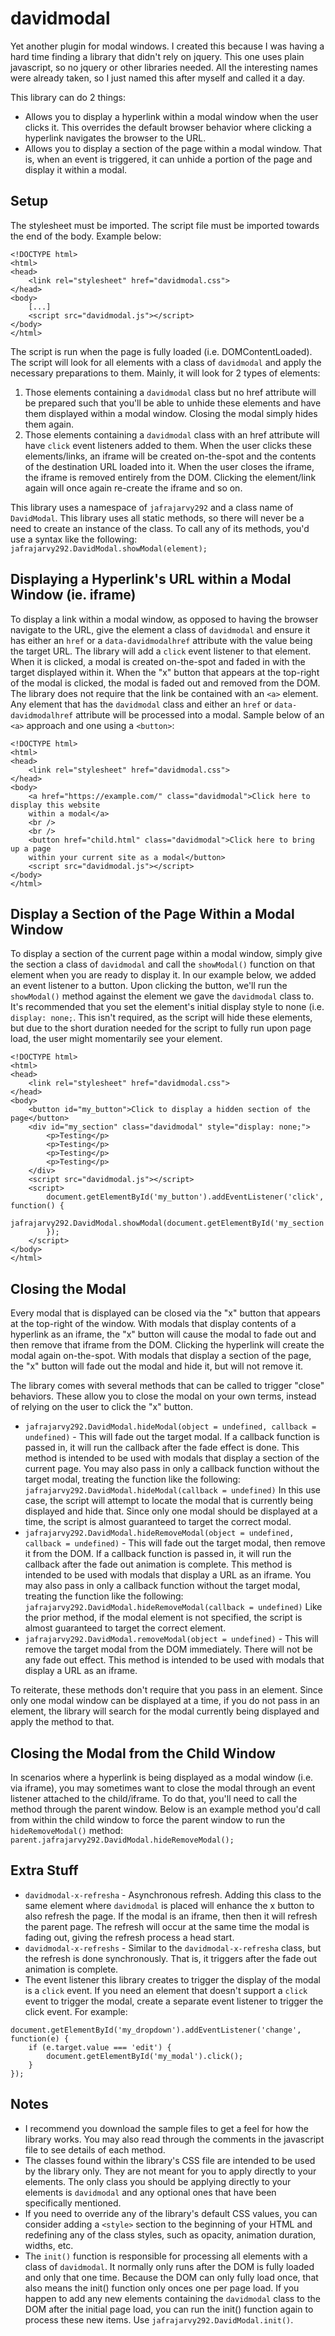 # davidmodal
Yet another plugin for modal windows. I created this because I was having a hard time finding a library that didn't rely on jquery. This one uses plain javascript, so no jquery or other libraries needed. All the interesting names were already taken, so I just named this after myself and called it a day.

This library can do 2 things:
- Allows you to display a hyperlink within a modal window when the user clicks it. This overrides the default browser behavior where clicking a hyperlink navigates the browser to the URL.
- Allows you to display a section of the page within a modal window. That is, when an event is triggered, it can unhide a portion of the page and display it within a modal.

## Setup
The stylesheet must be imported. The script file must be imported towards the end of the body. Example below:
```
<!DOCTYPE html>
<html>
<head>
    <link rel="stylesheet" href="davidmodal.css">
</head>
<body>
    [...]
    <script src="davidmodal.js"></script>
</body>
</html>
```
The script is run when the page is fully loaded (i.e. DOMContentLoaded). The script will look for all elements with a class of `davidmodal` and apply the necessary preparations to them. Mainly, it will look for 2 types of elements:
1. Those elements containing a `davidmodal` class but no href attribute will be prepared such that you'll be able to unhide these elements and have them displayed within a modal window. Closing the modal simply hides them again.
2. Those elements containing a `davidmodal` class with an href attribute will have `click` event listeners added to them. When the user clicks these elements/links, an iframe will be created on-the-spot and the contents of the destination URL loaded into it. When the user closes the iframe, the iframe is removed entirely from the DOM. Clicking the element/link again will once again re-create the iframe and so on.

This library uses a namespace of `jafrajarvy292` and a class name of `DavidModal`. This library uses all static methods, so there will never be a need to create an instance of the class.  To call any of its methods, you'd use a syntax like the following:
`jafrajarvy292.DavidModal.showModal(element);`

## Displaying a Hyperlink's URL within a Modal Window (ie. iframe)
To display a link within a modal window, as opposed to having the browser navigate to the URL, give the element a class of `davidmodal` and ensure it has either an `href` or a `data-davidmodalhref` attribute with the value being the target URL. The library will add a `click` event listener to that element. When it is clicked, a modal is created on-the-spot and faded in with the target displayed within it. When the "x" button that appears at the top-right of the modal is clicked, the modal is faded out and removed from the DOM. The library does not require that the link be contained with an `<a>` element. Any element that has the `davidmodal` class and either an `href` or `data-davidmodalhref` attribute will be processed into a modal. Sample below of an `<a>` approach and one using a `<button>`:
```
<!DOCTYPE html>
<html>
<head>
    <link rel="stylesheet" href="davidmodal.css">
</head>
<body>
    <a href="https://example.com/" class="davidmodal">Click here to display this website
    within a modal</a>
    <br />
    <br />
    <button href="child.html" class="davidmodal">Click here to bring up a page
    within your current site as a modal</button>
    <script src="davidmodal.js"></script>
</body>
</html>
```

## Display a Section of the Page Within a Modal Window
To display a section of the current page within a modal window, simply give the section a class of `davidmodal` and call the `showModal()` function on that element when you are ready to display it. In our example below, we added an event listener to a button. Upon clicking the button, we'll run the `showModal()` method against the element we gave the `davidmodal` class to. It's recommended that you set the element's initial display style to none (i.e. `display: none;`. This isn't required, as the script will hide these elements, but due to the short duration needed for the script to fully run upon page load, the user might momentarily see your element.
```
<!DOCTYPE html>
<html>
<head>
    <link rel="stylesheet" href="davidmodal.css">
</head>
<body>
    <button id="my_button">Click to display a hidden section of the page</button>
    <div id="my_section" class="davidmodal" style="display: none;">
        <p>Testing</p>
        <p>Testing</p>
        <p>Testing</p>
        <p>Testing</p>
    </div>
    <script src="davidmodal.js"></script>
    <script>
        document.getElementById('my_button').addEventListener('click', function() {
            jafrajarvy292.DavidModal.showModal(document.getElementById('my_section'));
        });
    </script>
</body>
</html>
```
## Closing the Modal
Every modal that is displayed can be closed via the "x" button that appears at the top-right of the window. With modals that display contents of a hyperlink as an iframe, the "x" button will cause the modal to fade out and then remove that iframe from the DOM. Clicking the hyperlink will create the modal again on-the-spot. With modals that display a section of the page, the "x" button will fade out the modal and hide it, but will not remove it.

The library comes with several methods that can be called to trigger "close" behaviors. These allow you to close the modal on your own terms, instead of relying on the user to click the "x" button.

- `jafrajarvy292.DavidModal.hideModal(object = undefined, callback = undefined)` - This will fade out the target modal. If a callback function is passed in, it will run the callback after the fade effect is done. This method is intended to be used with modals that display a section of the current page. You may also pass in only a callback function without the target modal, treating the function like the following:  
`jafrajarvy292.DavidModal.hideModal(callback = undefined)`
In this use case, the script will attempt to locate the modal that is currently being displayed and hide that. Since only one modal should be displayed at a time, the script is almost guaranteed to target the correct modal.
- `jafrajarvy292.DavidModal.hideRemoveModal(object = undefined, callback = undefined)` - This will fade out the target modal, then remove it from the DOM. If a callback function is passed in, it will run the callback after the fade out animation is complete. This method is intended to be used with modals that display a URL as an iframe. You may also pass in only a callback function without the target modal, treating the function like the following:  
`jafrajarvy292.DavidModal.hideRemoveModal(callback = undefined)`
Like the prior method, if the modal element is not specified, the script is almost guaranteed to target the correct element.
- `jafrajarvy292.DavidModal.removeModal(object = undefined)` - This will remove the target modal from the DOM immediately. There will not be any fade out effect. This method is intended to be used with modals that display a URL as an iframe.

To reiterate, these methods don't require that you pass in an element. Since only one modal window can be displayed at a time, if you do not pass in an element, the library will search for the modal currently being displayed and apply the method to that.

## Closing the Modal from the Child Window
In scenarios where a hyperlink is being displayed as a modal window (i.e. via iframe), you may sometimes want to close the modal through an event listener attached to the child/iframe. To do that, you'll need to call the method through the parent window. Below is an example method you'd call from within the child window to force the parent window to run the `hideRemoveModal()` method:
`parent.jafrajarvy292.DavidModal.hideRemoveModal();`

## Extra Stuff
- `davidmodal-x-refresha` - Asynchronous refresh. Adding this class to the same element where `davidmodal` is placed will enhance the x button to also refresh the page. If the modal is an iframe, then then it will refresh the parent page. The refresh will occur at the same time the modal is fading out, giving the refresh process a head start.
- `davidmodal-x-refreshs` - Similar to the `davidmodal-x-refresha` class, but the refresh is done synchronously. That is, it triggers after the fade out animation is complete.
- The event listener this library creates to trigger the display of the modal is a `click` event. If you need an element that doesn't support a `click` event to trigger the modal, create a separate event listener to trigger the click event. For example:
```
document.getElementById('my_dropdown').addEventListener('change', function(e) {
    if (e.target.value === 'edit') {
        document.getElementById('my_modal').click();
    }
});
```

## Notes
- I recommend you download the sample files to get a feel for how the library works. You may also read through the comments in the javascript file to see details of each method.
- The classes found within the library's CSS file are intended to be used by the library only. They are not meant for you to apply directly to your elements. The only class you should be applying directly to your elements is `davidmodal` and any optional ones that have been specifically mentioned.
- If you need to override any of the library's default CSS values, you can consider adding a `<style>` section to the beginning of your HTML and redefining any of the class styles, such as opacity, animation duration, widths, etc.
- The `init()` function is responsible for processing all elements with a class of `davidmodal`. It normally only runs after the DOM is fully loaded and only that one time. Because the DOM can only fully load once, that also means the init() function only onces one per page load. If you happen to add any new elements containing the `davidmodal` class to the DOM after the initial page load, you can run the init() function again to process these new items. Use `jafrajarvy292.DavidModal.init()`.
